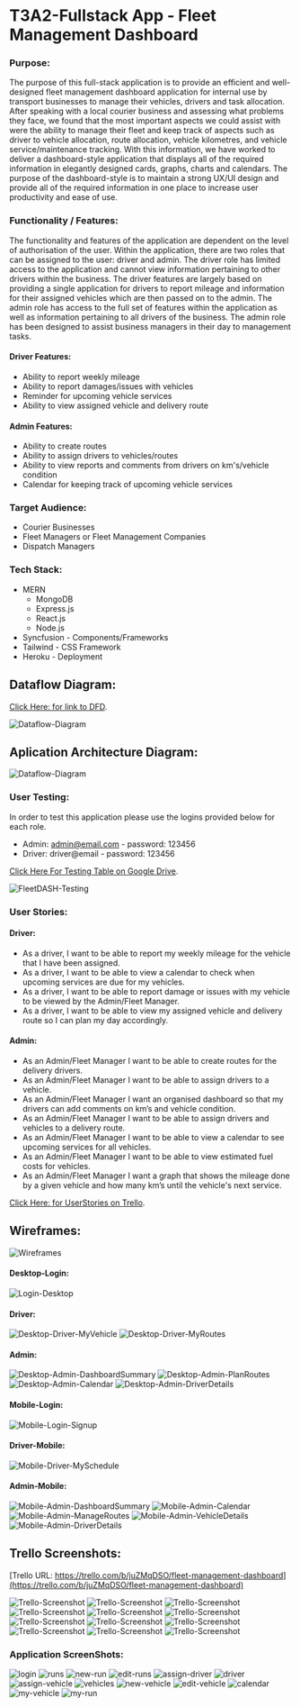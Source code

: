 # T3A2-Fullstack App - Fleet Management Dashboard

### Purpose:
The purpose of this full-stack application is to provide an efficient and well-designed fleet management dashboard application for internal use by transport businesses to manage their vehicles, drivers and task allocation. After speaking with a local courier business and assessing what problems they face, we found that the most important aspects we could assist with were the ability to manage their fleet and keep track of aspects such as driver to vehicle allocation, route allocation, vehicle kilometres, and vehicle service/maintenance tracking. With this information, we have worked to deliver a dashboard-style application that displays all of the required information in elegantly designed cards, graphs, charts and calendars. The purpose of the dashboard-style is to maintain a strong UX/UI design and provide all of the required information in one place to increase user productivity and ease of use. 

### Functionality / Features:
The functionality and features of the application are dependent on the level of authorisation of the user. Within the application, there are two roles that can be assigned to the user: driver and admin. The driver role has limited access to the application and cannot view information pertaining to other drivers within the business. The driver features are largely based on providing a single application for drivers to report mileage and information for their assigned vehicles which are then passed on to the admin. The admin role has access to the full set of features within the application as well as information pertaining to all drivers of the business. The admin role has been designed to assist business managers in their day to management tasks.

#### Driver Features:
-   Ability to report weekly mileage
-   Ability to report damages/issues with vehicles
-   Reminder for upcoming vehicle services
-   Ability to view assigned vehicle and delivery route


#### Admin Features:
-   Ability to create routes
-   Ability to assign drivers to vehicles/routes
-   Ability to view reports and comments from drivers on km's/vehicle condition
-   Calendar for keeping track of upcoming vehicle services


### Target Audience:
- Courier Businesses
- Fleet Managers or Fleet Management Companies
- Dispatch Managers

### Tech Stack:
-   MERN
    -   MongoDB
    -   Express.js
    -   React.js
    -   Node.js
- Syncfusion - Components/Frameworks
- Tailwind - CSS Framework
- Heroku - Deployment



## Dataflow Diagram:
[Click Here: for link to DFD](https://www.figma.com/file/yYl4y2torN6Cd1u7ivQRUc/DFD-Fleet-Management-App?node-id=0%3A1).

<img src="src/docs/images/DFD.png" alt="Dataflow-Diagram" title="DFD" width=/>

## Aplication Architecture Diagram:

<img src="src/docs/images/AAD.png" alt="Dataflow-Diagram" title="DFD" width=/>

### User Testing:
In order to test this application please use the logins provided below for each role.

- Admin: admin@email.com - password: 123456
- Driver: driver@email - password: 123456

[Click Here For Testing Table on Google Drive](https://docs.google.com/spreadsheets/d/10bOoYQT4HXajCUm3AfPUTGJvFdl1Tl3bzU4K1GOKsBI/edit#gid=0).

<img src="src/docs/images/FleetDASH-Testing.png" alt="FleetDASH-Testing" title="FleetDASH-Testing" width=/>

### User Stories:

#### Driver:
-   As a driver, I want to be able to report my weekly mileage for the vehicle that I have been assigned.
-   As a driver, I want to be able to view a calendar to check when upcoming services are due for my vehicles.
-   As a driver, I want to be able to report damage or issues with my vehicle to be viewed by the Admin/Fleet Manager.
-   As a driver, I want to be able to view my assigned vehicle and delivery route so I can plan my day accordingly.

#### Admin:
-   As an Admin/Fleet Manager I want to be able to create routes for the delivery drivers.
-   As an Admin/Fleet Manager I want to be able to assign drivers to a vehicle.
-   As an Admin/Fleet Manager I want an organised dashboard so that my drivers can add comments on km’s and vehicle condition.
-   As an Admin/Fleet Manager I want to be able to assign drivers and vehicles to a delivery route.
-   As an Admin/Fleet Manager I want to be able to view a calendar to see upcoming services for all vehicles.
-   As an Admin/Fleet Manager I want to be able to view estimated fuel costs for vehicles.
-   As an Admin/Fleet Manager I want a graph that shows the mileage done by a given vehicle and how many km’s until the vehicle's next service.

[Click Here: for UserStories on Trello](https://trello.com/b/juZMqDSO/fleet-management-dashboard).

## Wireframes:

<img src="src/docs/images/Wireframes.png" alt="Wireframes" title="Wireframes" width=/>

#### Desktop-Login:
<img src="src/docs/images/Login-Desktop.png" alt="Login-Desktop" title="Login-Desktop" width=/>

#### Driver:
<img src="src/docs/images/Desktop-Driver-MyVehicle.png" alt="Desktop-Driver-MyVehicle" title="Desktop-Driver-MyVehicle" width=/>

<img src="src/docs/images/Desktop-Driver-MyRoutes.png" alt="Desktop-Driver-MyRoutes" title="Desktop-Driver-MyRoutes" width=/>

#### Admin:
<img src="src/docs/images/Desktop-Admin-DashboardSummary.png" alt="Desktop-Admin-DashboardSummary" title="Desktop-Admin-DashboardSummary" width=/>

<img src="src/docs/images/Desktop-Admin-PlanRoutes.png" alt="Desktop-Admin-PlanRoutes" title="Desktop-Admin-PlanRoutes" width=/>

<img src="src/docs/images/Desktop-Admin-Calendar.png" alt="Desktop-Admin-Calendar" title="Desktop-Admin-Calendar" width=/>

<img src="src/docs/images/Desktop-Admin-DriverDetails.png" alt="Desktop-Admin-DriverDetails" title="Desktop-Admin-DriverDetails" width=/>

#### Mobile-Login:

<img src="src/docs/images/Mobile-Login-Signup.png" alt="Mobile-Login-Signup" title="Mobile-Login-Signup" width=/>

#### Driver-Mobile:
<img src="src/docs/images/Mobile-Driver-MySchedule.png" alt="Mobile-Driver-MySchedule" title="Mobile-Driver-MySchedule" width=/>

#### Admin-Mobile:

<img src="src/docs/images/Mobile-Admin-DashboardSummary.png" alt="Mobile-Admin-DashboardSummary" title="Mobile-Admin-DashboardSummary" width=/>

<img src="src/docs/images/Mobile-Admin-Calendar.png" alt="Mobile-Admin-Calendar" title="Mobile-Admin-Calendar" width=/>

<img src="src/docs/images/Mobile-Admin-ManageRoutes.png" alt="Mobile-Admin-ManageRoutes" title="Mobile-Admin-ManageRoutes" width=/>

<img src="src/docs/images/Mobile-Admin-VehicleDetails.png" alt="Mobile-Admin-VehicleDetails" title="Mobile-Admin-VehicleDetails" width=/>

<img src="src/docs/images/Mobile-Admin-DriverDetails.png" alt="Mobile-Admin-DriverDetails" title="Mobile-Admin-DriverDetails" width=/>

## Trello Screenshots:
[Trello URL: https://trello.com/b/juZMqDSO/fleet-management-dashboard](https://trello.com/b/juZMqDSO/fleet-management-dashboard)

<img src="src/docs/images/1.png" alt="Trello-Screenshot" title="Trello-Screenshot" width=/>
<img src="src/docs/images/2.png" alt="Trello-Screenshot" title="Trello-Screenshot" width=/>
<img src="src/docs/images/3.png" alt="Trello-Screenshot" title="Trello-Screenshot" width=/>
<img src="src/docs/images/4.png" alt="Trello-Screenshot" title="Trello-Screenshot" width=/>
<img src="src/docs/images/5.png" alt="Trello-Screenshot" title="Trello-Screenshot" width=/>
<img src="src/docs/images/6.png" alt="Trello-Screenshot" title="Trello-Screenshot" width=/>
<img src="src/docs/images/7.png" alt="Trello-Screenshot" title="Trello-Screenshot" width=/>
<img src="src/docs/images/8.png" alt="Trello-Screenshot" title="Trello-Screenshot" width=/>
<img src="src/docs/images/9.png" alt="Trello-Screenshot" title="Trello-Screenshot" width=/>
<img src="src/docs/images/10.png" alt="Trello-Screenshot" title="Trello-Screenshot" width=/>
<img src="src/docs/images/11.png" alt="Trello-Screenshot" title="Trello-Screenshot" width=/>
<img src="src/docs/images/12.png" alt="Trello-Screenshot" title="Trello-Screenshot" width=/>

### Application ScreenShots:

<img src="src/docs/images/login.png" alt="login" title="" width=/>
<img src="src/docs/images/runs.png" alt="runs" title="" width=/>
<img src="src/docs/images/new-run.png" alt="new-run" title="" width=/>
<img src="src/docs/images/edit-runs.png" alt="edit-runs" title="" width=/>
<img src="src/docs/images/assign-driver.png" alt="assign-driver" title="" width=/>
<img src="src/docs/images/driver.png" alt="driver" title="" width=/>
<img src="src/docs/images/assign-vehicle.png" alt="assign-vehicle" title="" width=/>
<img src="src/docs/images/vehicles.png" alt="vehicles" title="" width=/>
<img src="src/docs/images/new-vehicle.png" alt="new-vehicle" title="" width=/>
<img src="src/docs/images/edit-vehicle.png" alt="edit-vehicle" title="" width=/>
<img src="src/docs/images/calendar.png" alt="calendar" title="" width=/>
<img src="src/docs/images/my-vehicle.png" alt="my-vehicle" title="" width=/>
<img src="src/docs/images/my-run.png" alt="my-run" title="" width=/>
